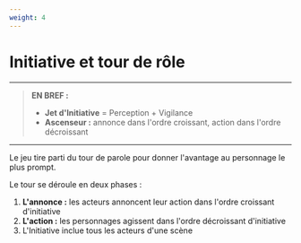 ```yaml
---
weight: 4
---
```


# Initiative et tour de rôle

-----
>**EN BREF :**
>
>* **Jet d'Initiative** = Perception + Vigilance
>* **Ascenseur :** annonce dans l'ordre croissant, action dans l'ordre décroissant
-----

Le jeu tire parti du tour de parole pour donner l'avantage au personnage le plus prompt.

Le tour se déroule en deux phases :

1. **L'annonce :** les acteurs annoncent leur action dans l'ordre croissant d'initiative
1. **L'action :** les personnages agissent dans l'ordre décroissant d'initiative
1. L'Initiative inclue tous les acteurs d'une scène